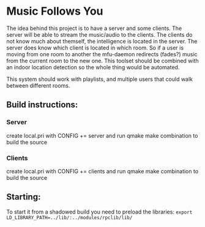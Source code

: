 # Music Follows You

The idea behind this project is to have a server and some clients. The server will be able to stream the music/audio to the clients. The clients do not know much about themself,
the intelligence is located in the server. The server does know which client is located in which room. So if a user is moving from one room to another the mfu-daemon redirects
(fades?) music from the current room to the new one. This toolset should be combined with an indoor location detection so the whole thing would be automated.

This system should work with playlists, and multiple users that could walk between different rooms.

## Build instructions:

### Server
create local.pri with CONFIG += server and run qmake make combination to build the source

### Clients
create local.pri with CONFIG += clients and run qmake make combination to build the source

## Starting:
To start it from a shadowed build you need to preload the libraries: `export LD_LIBRARY_PATH=../lib/:../modules/rpclib/lib/`
